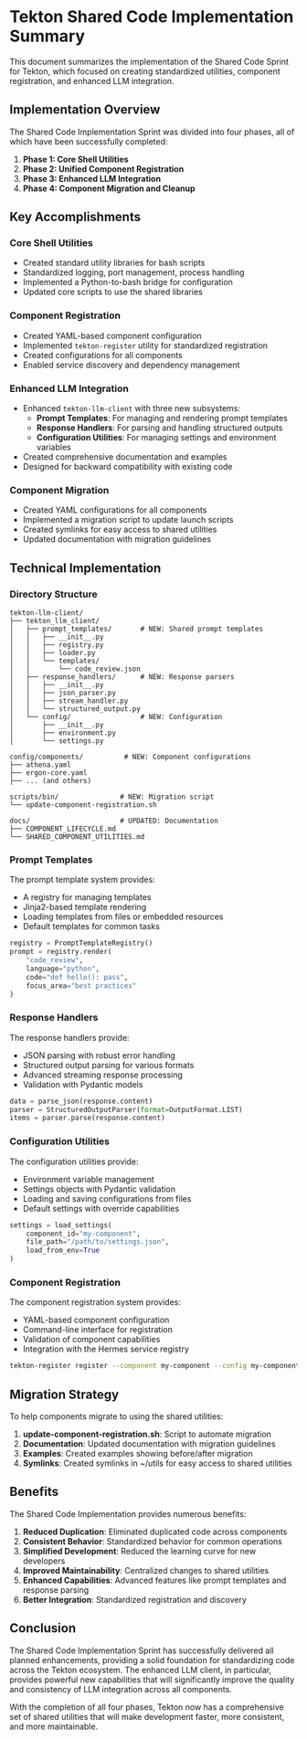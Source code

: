 # Tekton Shared Code Implementation Summary

This document summarizes the implementation of the Shared Code Sprint for Tekton, which focused on creating standardized utilities, component registration, and enhanced LLM integration.

## Implementation Overview

The Shared Code Implementation Sprint was divided into four phases, all of which have been successfully completed:

1. **Phase 1: Core Shell Utilities**
2. **Phase 2: Unified Component Registration**
3. **Phase 3: Enhanced LLM Integration**
4. **Phase 4: Component Migration and Cleanup**

## Key Accomplishments

### Core Shell Utilities

- Created standard utility libraries for bash scripts
- Standardized logging, port management, process handling
- Implemented a Python-to-bash bridge for configuration
- Updated core scripts to use the shared libraries

### Component Registration

- Created YAML-based component configuration
- Implemented `tekton-register` utility for standardized registration
- Created configurations for all components
- Enabled service discovery and dependency management

### Enhanced LLM Integration

- Enhanced `tekton-llm-client` with three new subsystems:
  - **Prompt Templates**: For managing and rendering prompt templates
  - **Response Handlers**: For parsing and handling structured outputs
  - **Configuration Utilities**: For managing settings and environment variables
- Created comprehensive documentation and examples
- Designed for backward compatibility with existing code

### Component Migration

- Created YAML configurations for all components
- Implemented a migration script to update launch scripts
- Created symlinks for easy access to shared utilities
- Updated documentation with migration guidelines

## Technical Implementation

### Directory Structure

```
tekton-llm-client/
├── tekton_llm_client/
│   ├── prompt_templates/       # NEW: Shared prompt templates
│   │   ├── __init__.py
│   │   ├── registry.py
│   │   ├── loader.py
│   │   └── templates/
│   │       └── code_review.json
│   ├── response_handlers/      # NEW: Response parsers
│   │   ├── __init__.py
│   │   ├── json_parser.py
│   │   ├── stream_handler.py
│   │   └── structured_output.py
│   └── config/                 # NEW: Configuration
│       ├── __init__.py
│       ├── environment.py
│       └── settings.py

config/components/          # NEW: Component configurations
├── athena.yaml
├── ergon-core.yaml
├── ... (and others)

scripts/bin/               # NEW: Migration script
└── update-component-registration.sh

docs/                      # UPDATED: Documentation
├── COMPONENT_LIFECYCLE.md
└── SHARED_COMPONENT_UTILITIES.md
```

### Prompt Templates

The prompt template system provides:

- A registry for managing templates
- Jinja2-based template rendering
- Loading templates from files or embedded resources
- Default templates for common tasks

```python
registry = PromptTemplateRegistry()
prompt = registry.render(
    "code_review",
    language="python",
    code="def hello(): pass",
    focus_area="best practices"
)
```

### Response Handlers

The response handlers provide:

- JSON parsing with robust error handling
- Structured output parsing for various formats
- Advanced streaming response processing
- Validation with Pydantic models

```python
data = parse_json(response.content)
parser = StructuredOutputParser(format=OutputFormat.LIST)
items = parser.parse(response.content)
```

### Configuration Utilities

The configuration utilities provide:

- Environment variable management
- Settings objects with Pydantic validation
- Loading and saving configurations from files
- Default settings with override capabilities

```python
settings = load_settings(
    component_id="my-component",
    file_path="/path/to/settings.json",
    load_from_env=True
)
```

### Component Registration

The component registration system provides:

- YAML-based component configuration
- Command-line interface for registration
- Validation of component capabilities
- Integration with the Hermes service registry

```bash
tekton-register register --component my-component --config my-component.yaml
```

## Migration Strategy

To help components migrate to using the shared utilities:

1. **update-component-registration.sh**: Script to automate migration
2. **Documentation**: Updated documentation with migration guidelines
3. **Examples**: Created examples showing before/after migration
4. **Symlinks**: Created symlinks in ~/utils for easy access to shared utilities

## Benefits

The Shared Code Implementation provides numerous benefits:

1. **Reduced Duplication**: Eliminated duplicated code across components
2. **Consistent Behavior**: Standardized behavior for common operations
3. **Simplified Development**: Reduced the learning curve for new developers
4. **Improved Maintainability**: Centralized changes to shared utilities
5. **Enhanced Capabilities**: Advanced features like prompt templates and response parsing
6. **Better Integration**: Standardized registration and discovery

## Conclusion

The Shared Code Implementation Sprint has successfully delivered all planned enhancements, providing a solid foundation for standardizing code across the Tekton ecosystem. The enhanced LLM client, in particular, provides powerful new capabilities that will significantly improve the quality and consistency of LLM integration across all components.

With the completion of all four phases, Tekton now has a comprehensive set of shared utilities that will make development faster, more consistent, and more maintainable.